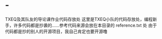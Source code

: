 # -
TXEQ及其队友的导论课作业代码存放处
这里是TXEQ小队的代码存放处，编程新手，许多代码都是抄袭的……参考代码来源会放在本目录的 reference.txt 处
由于代码都是抄的别人的开源项目，我自己肯定也要开源噜

